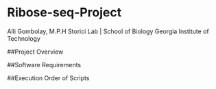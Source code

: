 # Ribose-seq-Project
Alli Gombolay, M.P.H
Storici Lab | School of Biology
Georgia Institute of Technology

##Project Overview

##Software Requirements

##Execution Order of Scripts
